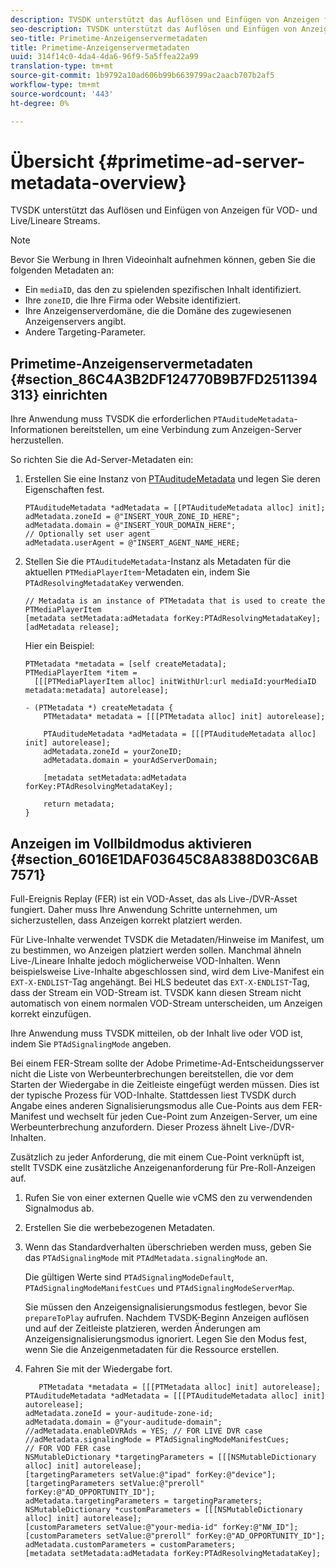 ```yaml
---
description: TVSDK unterstützt das Auflösen und Einfügen von Anzeigen für VOD- und Live/Lineare Streams.
seo-description: TVSDK unterstützt das Auflösen und Einfügen von Anzeigen für VOD- und Live/Lineare Streams.
seo-title: Primetime-Anzeigenservermetadaten
title: Primetime-Anzeigenservermetadaten
uuid: 314f14c0-4da4-4da6-96f9-5a5ffea22a99
translation-type: tm+mt
source-git-commit: 1b9792a10ad606b99b6639799ac2aacb707b2af5
workflow-type: tm+mt
source-wordcount: '443'
ht-degree: 0%

---
```



# Übersicht {#primetime-ad-server-metadata-overview}

TVSDK unterstützt das Auflösen und Einfügen von Anzeigen für VOD- und Live/Lineare Streams.

>[!NOTE]
>
>Bevor Sie Werbung in Ihren Videoinhalt aufnehmen können, geben Sie die folgenden Metadaten an:
>
>* Ein `mediaID`, das den zu spielenden spezifischen Inhalt identifiziert.
>* Ihre `zoneID`, die Ihre Firma oder Website identifiziert.
>* Ihre Anzeigenserverdomäne, die die Domäne des zugewiesenen Anzeigenservers angibt.
>* Andere Targeting-Parameter.

>



## Primetime-Anzeigenservermetadaten {#section_86C4A3B2DF124770B9B7FD2511394313} einrichten

Ihre Anwendung muss TVSDK die erforderlichen `PTAuditudeMetadata`-Informationen bereitstellen, um eine Verbindung zum Anzeigen-Server herzustellen.

So richten Sie die Ad-Server-Metadaten ein:

1. Erstellen Sie eine Instanz von [PTAuditudeMetadata](https://help.adobe.com/en_US/primetime/api/psdk/appledoc/Classes/PTAuditudeMetadata.html) und legen Sie deren Eigenschaften fest.

   ```
   PTAuditudeMetadata *adMetadata = [[PTAuditudeMetadata alloc] init];  
   adMetadata.zoneId = @"INSERT_YOUR_ZONE_ID_HERE"; 
   adMetadata.domain = @"INSERT_YOUR_DOMAIN_HERE"; 
   // Optionally set user agent 
   adMetadata.userAgent = @"INSERT_AGENT_NAME_HERE; 
   ```

1. Stellen Sie die `PTAuditudeMetadata`-Instanz als Metadaten für die aktuellen `PTMediaPlayerItem`-Metadaten ein, indem Sie `PTAdResolvingMetadataKey` verwenden.

   ```
   // Metadata is an instance of PTMetadata that is used to create the PTMediaPlayerItem 
   [metadata setMetadata:adMetadata forKey:PTAdResolvingMetadataKey];  
   [adMetadata release];
   ```

   Hier ein Beispiel:

   ```
   PTMetadata *metadata = [self createMetadata]; 
   PTMediaPlayerItem *item =  
     [[[PTMediaPlayerItem alloc] initWithUrl:url mediaId:yourMediaID metadata:metadata] autorelease]; 
   
   - (PTMetadata *) createMetadata { 
       PTMetadata* metadata = [[[PTMetadata alloc] init] autorelease]; 
   
       PTAuditudeMetadata *adMetadata = [[[PTAuditudeMetadata alloc] init] autorelease];  
       adMetadata.zoneId = yourZoneID; 
       adMetadata.domain = yourAdServerDomain; 
   
       [metadata setMetadata:adMetadata forKey:PTAdResolvingMetadataKey]; 
   
       return metadata; 
   }
   ```

## Anzeigen im Vollbildmodus aktivieren {#section_6016E1DAF03645C8A8388D03C6AB7571}

Full-Ereignis Replay (FER) ist ein VOD-Asset, das als Live-/DVR-Asset fungiert. Daher muss Ihre Anwendung Schritte unternehmen, um sicherzustellen, dass Anzeigen korrekt platziert werden.

Für Live-Inhalte verwendet TVSDK die Metadaten/Hinweise im Manifest, um zu bestimmen, wo Anzeigen platziert werden sollen. Manchmal ähneln Live-/Lineare Inhalte jedoch möglicherweise VOD-Inhalten. Wenn beispielsweise Live-Inhalte abgeschlossen sind, wird dem Live-Manifest ein `EXT-X-ENDLIST`-Tag angehängt. Bei HLS bedeutet das `EXT-X-ENDLIST`-Tag, dass der Stream ein VOD-Stream ist. TVSDK kann diesen Stream nicht automatisch von einem normalen VOD-Stream unterscheiden, um Anzeigen korrekt einzufügen.

Ihre Anwendung muss TVSDK mitteilen, ob der Inhalt live oder VOD ist, indem Sie `PTAdSignalingMode` angeben.

Bei einem FER-Stream sollte der Adobe Primetime-Ad-Entscheidungsserver nicht die Liste von Werbeunterbrechungen bereitstellen, die vor dem Starten der Wiedergabe in die Zeitleiste eingefügt werden müssen. Dies ist der typische Prozess für VOD-Inhalte. Stattdessen liest TVSDK durch Angabe eines anderen Signalisierungsmodus alle Cue-Points aus dem FER-Manifest und wechselt für jeden Cue-Point zum Anzeigen-Server, um eine Werbeunterbrechung anzufordern. Dieser Prozess ähnelt Live-/DVR-Inhalten.

Zusätzlich zu jeder Anforderung, die mit einem Cue-Point verknüpft ist, stellt TVSDK eine zusätzliche Anzeigenanforderung für Pre-Roll-Anzeigen auf.

1. Rufen Sie von einer externen Quelle wie vCMS den zu verwendenden Signalmodus ab.
1. Erstellen Sie die werbebezogenen Metadaten.
1. Wenn das Standardverhalten überschrieben werden muss, geben Sie das `PTAdSignalingMode` mit `PTAdMetadata.signalingMode` an.

   Die gültigen Werte sind `PTAdSignalingModeDefault`, `PTAdSignalingModeManifestCues` und `PTAdSignalingModeServerMap`.

   Sie müssen den Anzeigensignalisierungsmodus festlegen, bevor Sie `prepareToPlay` aufrufen. Nachdem TVSDK-Beginn Anzeigen auflösen und auf der Zeitleiste platzieren, werden Änderungen am Anzeigensignalisierungsmodus ignoriert. Legen Sie den Modus fest, wenn Sie die Anzeigenmetadaten für die Ressource erstellen.

1. Fahren Sie mit der Wiedergabe fort.

   ```
      PTMetadata *metadata = [[[PTMetadata alloc] init] autorelease]; 
   PTAuditudeMetadata *adMetadata = [[[PTAuditudeMetadata alloc] init] autorelease]; 
   adMetadata.zoneId = your-auditude-zone-id; 
   adMetadata.domain = @"your-auditude-domain"; 
   //adMetadata.enableDVRAds = YES; // FOR LIVE DVR case 
   //adMetadata.signalingMode = PTAdSignalingModeManifestCues;  
   // FOR VOD FER case 
   NSMutableDictionary *targetingParameters = [[[NSMutableDictionary alloc] init] autorelease]; 
   [targetingParameters setValue:@"ipad" forKey:@"device"]; 
   [targetingParameters setValue:@"preroll" forKey:@"AD_OPPORTUNITY_ID"]; 
   adMetadata.targetingParameters = targetingParameters; 
   NSMutableDictionary *customParameters = [[[NSMutableDictionary alloc] init] autorelease]; 
   [customParameters setValue:@"your-media-id" forKey:@"NW_ID"]; 
   [customParameters setValue:@"preroll" forKey:@"AD_OPPORTUNITY_ID"]; 
   adMetadata.customParameters = customParameters; 
   [metadata setMetadata:adMetadata forKey:PTAdResolvingMetadataKey]; 
   ```

